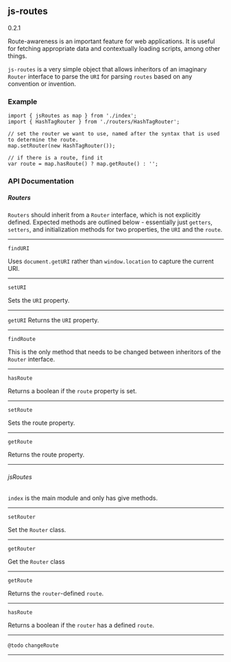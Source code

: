 ## js-routes

0.2.1

Route-awareness is an important feature for web applications.  It is useful for fetching appropriate data and contextually loading scripts, among other things.

`js-routes` is a very simple object that allows inheritors of an imaginary `Router` interface to parse the `URI` for parsing `routes` based on any convention or invention. 

### Example

```
import { jsRoutes as map } from './index';
import { HashTagRouter } from './routers/HashTagRouter';

// set the router we want to use, named after the syntax that is used to determine the route.
map.setRouter(new HashTagRouter());

// if there is a route, find it
var route = map.hasRoute() ? map.getRoute() : '';

```

### API Documentation

##### Routers

`Routers` should inherit from a `Router` interface, which is not explicitly defined.  Expected methods are outlined below - essentially just `getters`, `setters`, and initialization methods for two properties, the `URI` and the `route`. 

---

`findURI`

Uses `document.getURI` rather than `window.location` to capture the current URI. 


---

`setURI`

Sets the `URI` property.

---

`getURI`
Returns the `URI` property. 

---

`findRoute`

This is the only method that needs to be changed between inheritors of the `Router` interface.   

---

`hasRoute`

Returns a boolean if the `route` property is set.

---

`setRoute`

Sets the route property. 

---

`getRoute`

Returns the route property.

---

###### jsRoutes

`index` is the main module and only has give methods.

---

`setRouter`

Set the `Router` class.

---

`getRouter`

Get the `Router` class

---

`getRoute`

Returns the `router`-defined `route`.

---

`hasRoute`

Returns a boolean if the `router` has a defined `route`. 

----

`@todo`
`changeRoute`

  

---